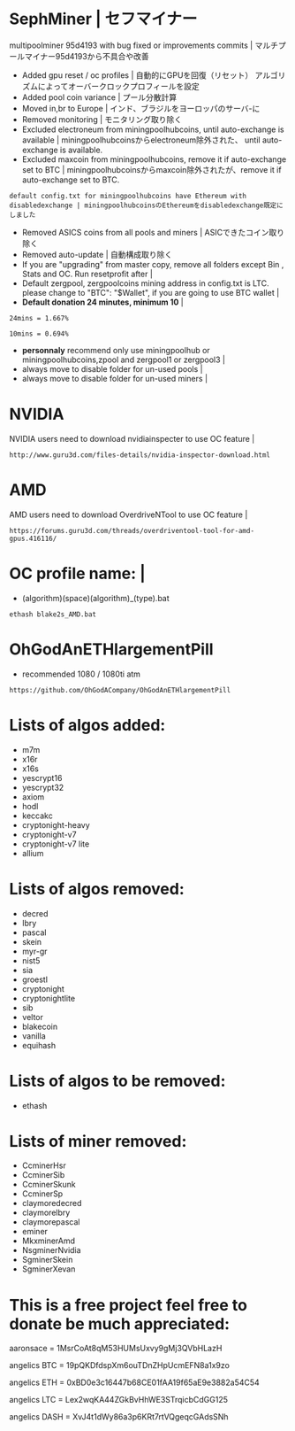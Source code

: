 # SephMiner | セフマイナー
multipoolminer 95d4193 with bug fixed or improvements commits | マルチプールマイナー95d4193から不具合や改善

* Added gpu reset / oc profiles | 自動的にGPUを回復（リセット） アルゴリズムによってオーバークロックプロフィールを設定
* Added pool coin variance | プール分散計算
* Moved in,br to Europe | インド、ブラジルをヨーロッパのサーバ-に
* Removed monitoring | モニタリング取り除く
* Excluded electroneum from miningpoolhubcoins, until auto-exchange is available | miningpoolhubcoinsからelectroneum除外された、 until auto-exchange is available.
* Excluded maxcoin from miningpoolhubcoins, remove it if auto-exchange set to BTC | miningpoolhubcoinsからmaxcoin除外されたが、remove it if auto-exchange set to BTC.
```
default config.txt for miningpoolhubcoins have Ethereum with disabledexchange | miningpoolhubcoinsのEthereumをdisabledexchange既定にしました
```
* Removed ASICS coins from all pools and miners | ASICできたコイン取り除く
* Removed auto-update | 自動構成取り除く
* If you are "upgrading" from master copy, remove all folders except Bin , Stats and OC. Run resetprofit after | 
* Default zergpool, zergpoolcoins mining address in config.txt is LTC. please change to "BTC": "$Wallet", if you are going to use BTC wallet | 
* **Default donation 24 minutes, minimum 10** | 
```
24mins = 1.667%

```
```
10mins = 0.694%

```
* **personnaly** recommend only use miningpoolhub or miningpoolhubcoins,zpool and zergpool1 or zergpool3 | 
* always move to disable folder for un-used pools | 
* always move to disable folder for un-used miners | 

# NVIDIA
NVIDIA users need to download nvidiainspecter to use OC feature | 
```
http://www.guru3d.com/files-details/nvidia-inspector-download.html
```
# AMD
AMD users need to download OverdriveNTool to use OC feature | 
```
https://forums.guru3d.com/threads/overdriventool-tool-for-amd-gpus.416116/
```

# OC profile name: | 
* (algorithm)(space)(algorithm)_(type).bat 
```
ethash blake2s_AMD.bat
```

# OhGodAnETHlargementPill
* recommended 1080 / 1080ti atm
```
https://github.com/OhGodACompany/OhGodAnETHlargementPill
```

# Lists of algos added:
* m7m
* x16r
* x16s
* yescrypt16
* yescrypt32
* axiom
* hodl
* keccakc
* cryptonight-heavy
* cryptonight-v7
* cryptonight-v7 lite
* allium

# Lists of algos removed:
* decred
* lbry
* pascal
* skein
* myr-gr
* nist5
* sia
* groestl
* cryptonight
* cryptonightlite
* sib
* veltor
* blakecoin
* vanilla
* equihash

# Lists of algos to be removed:
* ethash

# Lists of miner removed:
* CcminerHsr
* CcminerSib
* CcminerSkunk
* CcminerSp
* claymoredecred
* claymorelbry
* claymorepascal
* eminer
* MkxminerAmd
* NsgminerNvidia
* SgminerSkein
* SgminerXevan

# This is a free project feel free to donate be much appreciated:

aaronsace = 1MsrCoAt8qM53HUMsUxvy9gMj3QVbHLazH

angelics BTC = 19pQKDfdspXm6ouTDnZHpUcmEFN8a1x9zo

angelics ETH = 0xBD0e3c16447b68CE01fAA19f65aE9e3882a54C54

angelics LTC = Lex2wqKA44ZGkBvHhWE3STrqicbCdGG125

angelics DASH = XvJ4t1dWy86a3p6KRt7rtVQgeqcGAdsSNh